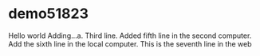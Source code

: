 # demo51823
Hello world
Adding...a. 
Third line. 
Added fifth line in the second computer. 
Add the sixth line in the local computer. 
This is the seventh line in the web
